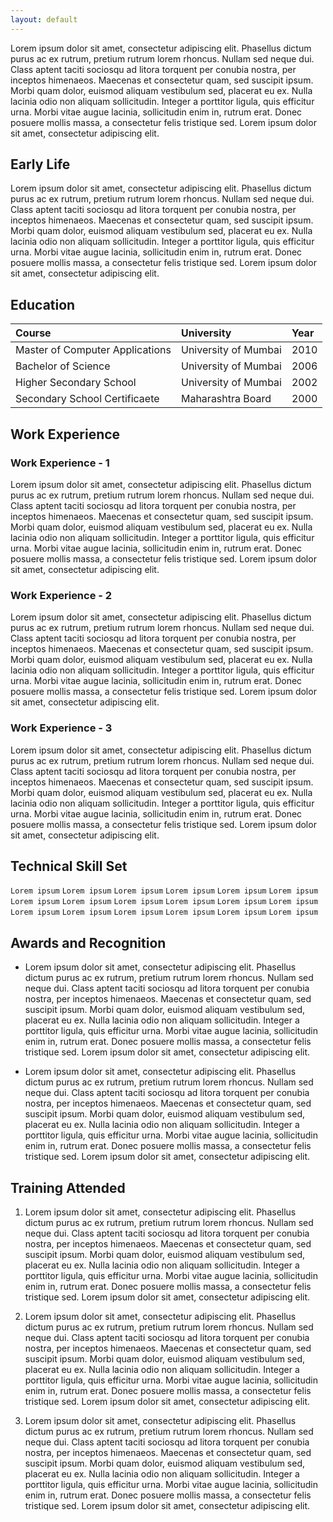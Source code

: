 ```yaml
---
layout: default
---
```


Lorem ipsum dolor sit amet, consectetur adipiscing elit. Phasellus dictum purus ac ex rutrum, pretium rutrum lorem rhoncus. Nullam sed neque dui. Class aptent taciti sociosqu ad litora torquent per conubia nostra, per inceptos himenaeos. Maecenas et consectetur quam, sed suscipit ipsum. Morbi quam dolor, euismod aliquam vestibulum sed, placerat eu ex. Nulla lacinia odio non aliquam sollicitudin. Integer a porttitor ligula, quis efficitur urna. Morbi vitae augue lacinia, sollicitudin enim in, rutrum erat. Donec posuere mollis massa, a consectetur felis tristique sed. Lorem ipsum dolor sit amet, consectetur adipiscing elit.

## Early Life
Lorem ipsum dolor sit amet, consectetur adipiscing elit. Phasellus dictum purus ac ex rutrum, pretium rutrum lorem rhoncus. Nullam sed neque dui. Class aptent taciti sociosqu ad litora torquent per conubia nostra, per inceptos himenaeos. Maecenas et consectetur quam, sed suscipit ipsum. Morbi quam dolor, euismod aliquam vestibulum sed, placerat eu ex. Nulla lacinia odio non aliquam sollicitudin. Integer a porttitor ligula, quis efficitur urna. Morbi vitae augue lacinia, sollicitudin enim in, rutrum erat. Donec posuere mollis massa, a consectetur felis tristique sed. Lorem ipsum dolor sit amet, consectetur adipiscing elit.

## Education
| Course                          | University           | Year |
| :------------------------------ | :------------------- | :--- |
| Master of Computer Applications | University of Mumbai | 2010 |
| Bachelor of Science             | University of Mumbai | 2006 |
| Higher Secondary School         | University of Mumbai | 2002 |
| Secondary School Certificaete   | Maharashtra Board    | 2000 |

## Work Experience
### Work Experience - 1
Lorem ipsum dolor sit amet, consectetur adipiscing elit. Phasellus dictum purus ac ex rutrum, pretium rutrum lorem rhoncus. Nullam sed neque dui. Class aptent taciti sociosqu ad litora torquent per conubia nostra, per inceptos himenaeos. Maecenas et consectetur quam, sed suscipit ipsum. Morbi quam dolor, euismod aliquam vestibulum sed, placerat eu ex. Nulla lacinia odio non aliquam sollicitudin. Integer a porttitor ligula, quis efficitur urna. Morbi vitae augue lacinia, sollicitudin enim in, rutrum erat. Donec posuere mollis massa, a consectetur felis tristique sed. Lorem ipsum dolor sit amet, consectetur adipiscing elit.

### Work Experience - 2
Lorem ipsum dolor sit amet, consectetur adipiscing elit. Phasellus dictum purus ac ex rutrum, pretium rutrum lorem rhoncus. Nullam sed neque dui. Class aptent taciti sociosqu ad litora torquent per conubia nostra, per inceptos himenaeos. Maecenas et consectetur quam, sed suscipit ipsum. Morbi quam dolor, euismod aliquam vestibulum sed, placerat eu ex. Nulla lacinia odio non aliquam sollicitudin. Integer a porttitor ligula, quis efficitur urna. Morbi vitae augue lacinia, sollicitudin enim in, rutrum erat. Donec posuere mollis massa, a consectetur felis tristique sed. Lorem ipsum dolor sit amet, consectetur adipiscing elit.

### Work Experience - 3
Lorem ipsum dolor sit amet, consectetur adipiscing elit. Phasellus dictum purus ac ex rutrum, pretium rutrum lorem rhoncus. Nullam sed neque dui. Class aptent taciti sociosqu ad litora torquent per conubia nostra, per inceptos himenaeos. Maecenas et consectetur quam, sed suscipit ipsum. Morbi quam dolor, euismod aliquam vestibulum sed, placerat eu ex. Nulla lacinia odio non aliquam sollicitudin. Integer a porttitor ligula, quis efficitur urna. Morbi vitae augue lacinia, sollicitudin enim in, rutrum erat. Donec posuere mollis massa, a consectetur felis tristique sed. Lorem ipsum dolor sit amet, consectetur adipiscing elit.

## Technical Skill Set
`Lorem ipsum` `Lorem ipsum` `Lorem ipsum` `Lorem ipsum` `Lorem ipsum` `Lorem ipsum` `Lorem ipsum` `Lorem ipsum` `Lorem ipsum`
`Lorem ipsum` `Lorem ipsum` `Lorem ipsum` `Lorem ipsum` `Lorem ipsum` `Lorem ipsum` `Lorem ipsum` `Lorem ipsum` `Lorem ipsum`

## Awards and Recognition
- Lorem ipsum dolor sit amet, consectetur adipiscing elit. Phasellus dictum purus ac ex rutrum, pretium rutrum lorem rhoncus. Nullam sed neque dui. Class aptent taciti sociosqu ad litora torquent per conubia nostra, per inceptos himenaeos. Maecenas et consectetur quam, sed suscipit ipsum. Morbi quam dolor, euismod aliquam vestibulum sed, placerat eu ex. Nulla lacinia odio non aliquam sollicitudin. Integer a porttitor ligula, quis efficitur urna. Morbi vitae augue lacinia, sollicitudin enim in, rutrum erat. Donec posuere mollis massa, a consectetur felis tristique sed. Lorem ipsum dolor sit amet, consectetur adipiscing elit.

- Lorem ipsum dolor sit amet, consectetur adipiscing elit. Phasellus dictum purus ac ex rutrum, pretium rutrum lorem rhoncus. Nullam sed neque dui. Class aptent taciti sociosqu ad litora torquent per conubia nostra, per inceptos himenaeos. Maecenas et consectetur quam, sed suscipit ipsum. Morbi quam dolor, euismod aliquam vestibulum sed, placerat eu ex. Nulla lacinia odio non aliquam sollicitudin. Integer a porttitor ligula, quis efficitur urna. Morbi vitae augue lacinia, sollicitudin enim in, rutrum erat. Donec posuere mollis massa, a consectetur felis tristique sed. Lorem ipsum dolor sit amet, consectetur adipiscing elit.

## Training Attended
1. Lorem ipsum dolor sit amet, consectetur adipiscing elit. Phasellus dictum purus ac ex rutrum, pretium rutrum lorem rhoncus. Nullam sed neque dui. Class aptent taciti sociosqu ad litora torquent per conubia nostra, per inceptos himenaeos. Maecenas et consectetur quam, sed suscipit ipsum. Morbi quam dolor, euismod aliquam vestibulum sed, placerat eu ex. Nulla lacinia odio non aliquam sollicitudin. Integer a porttitor ligula, quis efficitur urna. Morbi vitae augue lacinia, sollicitudin enim in, rutrum erat. Donec posuere mollis massa, a consectetur felis tristique sed. Lorem ipsum dolor sit amet, consectetur adipiscing elit.
   
2. Lorem ipsum dolor sit amet, consectetur adipiscing elit. Phasellus dictum purus ac ex rutrum, pretium rutrum lorem rhoncus. Nullam sed neque dui. Class aptent taciti sociosqu ad litora torquent per conubia nostra, per inceptos himenaeos. Maecenas et consectetur quam, sed suscipit ipsum. Morbi quam dolor, euismod aliquam vestibulum sed, placerat eu ex. Nulla lacinia odio non aliquam sollicitudin. Integer a porttitor ligula, quis efficitur urna. Morbi vitae augue lacinia, sollicitudin enim in, rutrum erat. Donec posuere mollis massa, a consectetur felis tristique sed. Lorem ipsum dolor sit amet, consectetur adipiscing elit.
   
3. Lorem ipsum dolor sit amet, consectetur adipiscing elit. Phasellus dictum purus ac ex rutrum, pretium rutrum lorem rhoncus. Nullam sed neque dui. Class aptent taciti sociosqu ad litora torquent per conubia nostra, per inceptos himenaeos. Maecenas et consectetur quam, sed suscipit ipsum. Morbi quam dolor, euismod aliquam vestibulum sed, placerat eu ex. Nulla lacinia odio non aliquam sollicitudin. Integer a porttitor ligula, quis efficitur urna. Morbi vitae augue lacinia, sollicitudin enim in, rutrum erat. Donec posuere mollis massa, a consectetur felis tristique sed. Lorem ipsum dolor sit amet, consectetur adipiscing elit.
